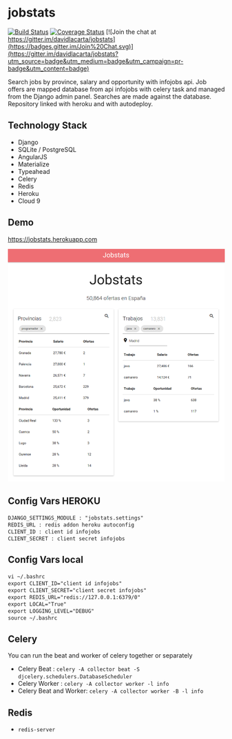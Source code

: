 # jobstats

[![Build Status](https://travis-ci.org/davidlacarta/jobstats.svg?branch=master)](https://travis-ci.org/davidlacarta/jobstats)
[![Coverage Status](https://coveralls.io/repos/davidlacarta/jobstats/badge.svg?branch=master&service=github)](https://coveralls.io/github/davidlacarta/jobstats?branch=master)
[![Join the chat at https://gitter.im/davidlacarta/jobstats](https://badges.gitter.im/Join%20Chat.svg)](https://gitter.im/davidlacarta/jobstats?utm_source=badge&utm_medium=badge&utm_campaign=pr-badge&utm_content=badge)

Search jobs by province, salary and opportunity with infojobs api. Job offers are mapped database from api infojobs with celery task and managed from the Django admin panel. Searches are made against the database. Repository linked with heroku and with autodeploy.

## Technology Stack

- Django
- SQLite / PostgreSQL
- AngularJS
- Materialize
- Typeahead
- Celery
- Redis
- Heroku
- Cloud 9

## Demo

https://jobstats.herokuapp.com

[![Screen Preview](./preview.png)](./preview.png)

## Config Vars HEROKU

```
DJANGO_SETTINGS_MODULE : "jobstats.settings"
REDIS_URL : redis addon heroku autoconfig
CLIENT_ID : client id infojobs
CLIENT_SECRET : client secret infojobs
```

## Config Vars local

```
vi ~/.bashrc
export CLIENT_ID="client id infojobs"
export CLIENT_SECRET="client secret infojobs"
export REDIS_URL="redis://127.0.0.1:6379/0"
export LOCAL="True"
export LOGGING_LEVEL="DEBUG"
source ~/.bashrc
```

## Celery

You can run the beat and worker of celery together or separately

- Celery Beat : `celery -A collector beat -S djcelery.schedulers.DatabaseScheduler`
- Celery Worker : `celery -A collector worker -l info`
- Celery Beat and Worker: `celery -A collector worker -B -l info`

## Redis

- `redis-server`
